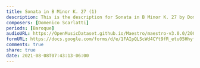 ```yaml
---
title: Sonata in B Minor K. 27 (1)
description: This is the description for Sonata in B Minor K. 27 by Domenico Scarlatti
composers: [Domenico Scarlatti]
periods: [Baroque]
audioURL: https://OpenMusicDataset.github.io/Maestro/maestro-v3.0.0/2009/MIDI-Unprocessed_01_R1_2009_01-04_ORIG_MID--AUDIO_01_R1_2009_01_R1_2009_01_WAV.midi
formURL: https://docs.google.com/forms/d/e/1FAIpQLScWd4CYt9fR_etu05HhyfuV_W5kWpJePZVYXn6kkqdTz45N0A/viewform
comments: true
share: true
date: 2021-08-08T07:43:13-06:00
---
```

